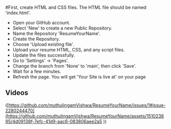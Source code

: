 #First, create HTML and CSS files. The HTML file should be named 'index.html'.
- Open your GitHub account.
- Select 'New' to create a new Public Repository.
- Name the Repository 'ResumeYourName'.
- Create the Repository.
- Choose 'Upload existing file'.
- Upload your resume HTML, CSS, and any script files.
- Update the files successfully.
- Go to 'Settings' -> 'Pages'.
- Change the branch from 'None' to 'main', then click 'Save'.
- Wait for a few minutes.
- Refresh the page. You will get 'Your Site is live at' on your page

## Videos
([https://github.com/muthulingamVishwa/ResumeYourName/issues/1#issue-2280244470](https://github.com/muthulingamVishwa/ResumeYourName/assets/151023895/4d09138f-7efc-41d9-aac6-083806aee2a5
))

